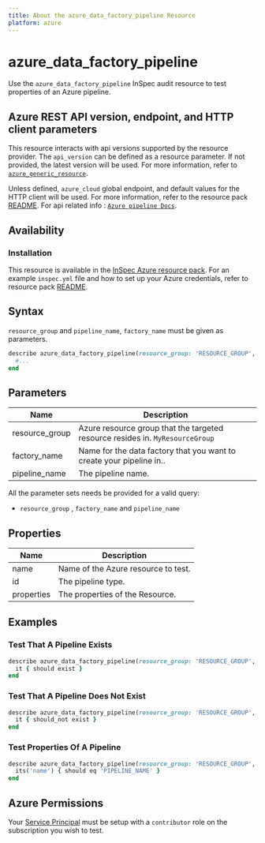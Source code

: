 ```yaml
---
title: About the azure_data_factory_pipeline Resource
platform: azure
---
```


# azure_data_factory_pipeline

Use the `azure_data_factory_pipeline` InSpec audit resource to test properties of an Azure pipeline.

## Azure REST API version, endpoint, and HTTP client parameters

This resource interacts with api versions supported by the resource provider.
The `api_version` can be defined as a resource parameter.
If not provided, the latest version will be used.
For more information, refer to [`azure_generic_resource`](azure_generic_resource.md).

Unless defined, `azure_cloud` global endpoint, and default values for the HTTP client will be used.
For more information, refer to the resource pack [README](../../README.md).
For api related info : [`Azure pipeline Docs`](https://docs.microsoft.com/en-us/rest/api/datafactory/pipelines/get).


## Availability

### Installation

This resource is available in the [InSpec Azure resource pack](https://github.com/inspec/inspec-azure).
For an example `inspec.yml` file and how to set up your Azure credentials, refer to resource pack [README](../../README.md#Service-Principal).

## Syntax

`resource_group` and `pipeline_name`, `factory_name` must be given as parameters.

```ruby
describe azure_data_factory_pipeline(resource_group: 'RESOURCE_GROUP', factory_name: 'FACTORY_NAME', pipeline_name: 'PIPELINE_NAME') do
  #...
end
```

## Parameters

| Name                           | Description                                                                       |
 |--------------------------------|-----------------------------------------------------------------------------------|
| resource_group                 | Azure resource group that the targeted resource resides in. `MyResourceGroup`     |
| factory_name                           | Name for the data factory that you want to create your pipeline in..                                                                 |
| pipeline_name                 | The pipeline name. |

All the parameter sets needs be provided for a valid query:
- `resource_group` , `factory_name` and `pipeline_name`
## Properties

| Name                           | Description                                                                      |
|--------------------------------|----------------------------------------------------------------------------------|
| name                           | Name of the Azure resource to test.                                      |
| id                             | The pipeline type.                                                 |
| properties                     | The properties of the Resource.                                |

## Examples

### Test That A Pipeline Exists

```ruby
describe azure_data_factory_pipeline(resource_group: 'RESOURCE_GROUP', factory_name: 'FACTORY_NAME', pipeline_name: 'PIPELINE_NAME') do
  it { should exist }
end
```

### Test That A Pipeline Does Not Exist

```ruby
describe azure_data_factory_pipeline(resource_group: 'RESOURCE_GROUP', factory_name: 'FACTORY_NAME', pipeline_name: 'PIPELINE_NAME') do
  it { should_not exist }
end
 ```

### Test Properties Of A Pipeline

```ruby
describe azure_data_factory_pipeline(resource_group: 'RESOURCE_GROUP', factory_name: 'FACTORY_NAME', pipeline_name: 'PIPELINE_NAME') do
  its('name') { should eq 'PIPELINE_NAME' }
end
```

## Azure Permissions

Your [Service Principal](https://docs.microsoft.com/en-us/azure/azure-resource-manager/resource-group-create-service-principal-portal) must be setup with a `contributor` role on the subscription you wish to test.